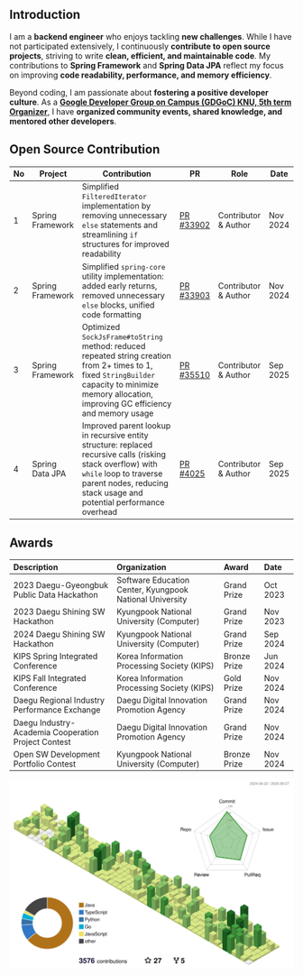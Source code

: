 ## Introduction

I am a **backend engineer** who enjoys tackling **new challenges**. While I have not participated extensively, I continuously **contribute to open source projects**, striving to write **clean, efficient, and maintainable code**. My contributions to **Spring Framework** and **Spring Data JPA** reflect my focus on improving **code readability, performance, and memory efficiency**.

Beyond coding, I am passionate about **fostering a positive developer culture**. As a [**Google Developer Group on Campus (GDGoC) KNU, 5th term Organizer**](https://github.com/orgs/GDG-on-Campus-KNU), I have **organized community events, shared knowledge, and mentored other developers**.


## Open Source Contribution

| No | Project          | Contribution                                                                                                                                                                                               | PR      | Role                  | Date                                                                         |
| -- | ---------------- | ----------------------------------------------------------------------------------------------------------------------------------------------------------------------------------------------------------- | -------- | -------------------- | --------------------------------------------------------------------------- |
| 1  | Spring Framework | Simplified `FilteredIterator` implementation by removing unnecessary `else` statements and streamlining `if` structures for improved readability                                                             | [PR #33902](https://github.com/spring-projects/spring-framework/pull/33902)| Contributor & Author  | Nov 2024|
| 2  | Spring Framework | Simplified `spring-core` utility implementation: added early returns, removed unnecessary `else` blocks, unified code formatting                                                                           | [PR #33903](https://github.com/spring-projects/spring-framework/pull/33903) | Contributor & Author | Nov 2024|
| 3  | Spring Framework | Optimized `SockJsFrame#toString` method: reduced repeated string creation from 2+ times to 1, fixed `StringBuilder` capacity to minimize memory allocation, improving GC efficiency and memory usage       | [PR #35510](https://github.com/spring-projects/spring-framework/pull/35510)   | Contributor & Author | Sep 2025|
| 4  | Spring Data JPA  | Improved parent lookup in recursive entity structure: replaced recursive calls (risking stack overflow) with `while` loop to traverse parent nodes, reducing stack usage and potential performance overhead   | [PR #4025](https://github.com/spring-projects/spring-data-jpa/pull/4025)   | Contributor & Author | Sep 2025|

## Awards

| Description                                         | Organization                                             | Award        | Date     |
| :-------------------------------------------------- | :------------------------------------------------------- | :----------- | :------- |
| 2023 Daegu-Gyeongbuk Public Data Hackathon     | Software Education Center, Kyungpook National University | Grand Prize  | Oct 2023 |
| 2023 Daegu Shining SW Hackathon                          | Kyungpook National University (Computer)                 | Grand Prize  | Nov 2023 |
| 2024 Daegu Shining SW Hackathon                     | Kyungpook National University (Computer)                 | Grand Prize  | Sep 2024 |
| KIPS Spring Integrated Conference                   | Korea Information Processing Society (KIPS)              | Bronze Prize | Jun 2024 |
| KIPS Fall Integrated Conference                     | Korea Information Processing Society (KIPS)              | Gold Prize   | Nov 2024 |
| Daegu Regional Industry Performance Exchange        | Daegu Digital Innovation Promotion Agency                | Grand Prize  | Nov 2024 |
| Daegu Industry-Academia Cooperation Project Contest | Daegu Digital Innovation Promotion Agency                | Grand Prize  | Nov 2024 |
| Open SW Development Portfolio Contest               | Kyungpook National University (Computer)                 | Bronze Prize | Nov 2024 |



![](./profile-3d-contrib/profile-green-animate.svg)




